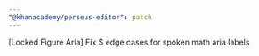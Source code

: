 ```yaml
---
"@khanacademy/perseus-editor": patch
---
```


[Locked Figure Aria] Fix $ edge cases for spoken math aria labels
